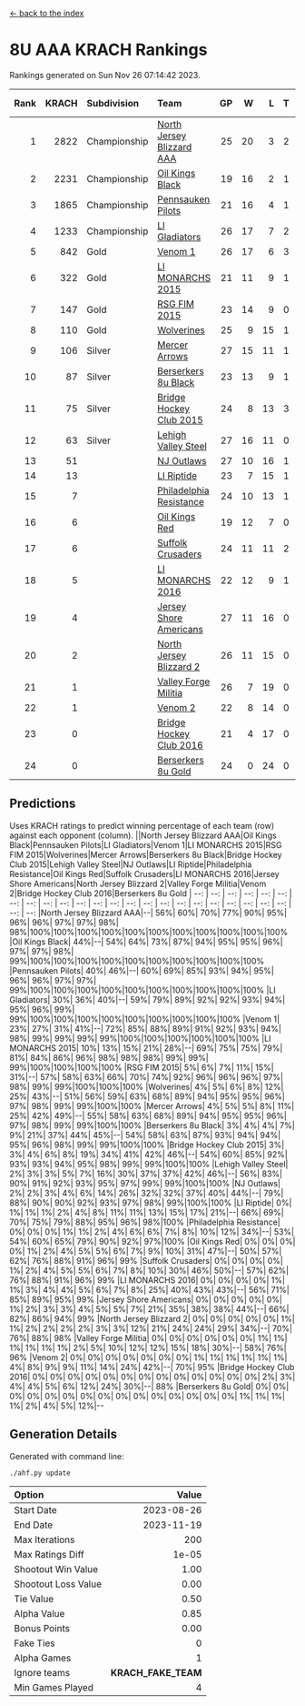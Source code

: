 [<- back to the index](readme.md)
# 8U AAA KRACH Rankings
Rankings generated on Sun Nov 26 07:14:42 2023.

Rank|KRACH|Subdivision|Team|GP|W|L|T|OTW|OTL|SoS|Exp Wins|Win Diff
---:|---:|:---|:---|---:|---:|---:|---:|---:|---:|---:|---:|---:
1|2822|Championship|[North Jersey Blizzard AAA](https://gamesheetstats.com/seasons/3659/teams/140205/schedule)|25|20|3|2|0|0|659|21.8|-0.0
2|2231|Championship|[Oil Kings Black](https://gamesheetstats.com/seasons/3659/teams/140206/schedule)|19|16|2|1|1|0|466|17.3|-0.0
3|1865|Championship|[Pennsauken Pilots](https://gamesheetstats.com/seasons/3659/teams/140208/schedule)|21|16|4|1|0|0|735|17.3|-0.0
4|1233|Championship|[LI Gladiators](https://gamesheetstats.com/seasons/3659/teams/140201/schedule)|26|17|7|2|1|0|970|18.8|-0.0
5|842|Gold|[Venom 1](https://gamesheetstats.com/seasons/3659/teams/140213/schedule)|26|17|6|3|1|1|776|19.3|-0.0
6|322|Gold|[LI MONARCHS 2015](https://gamesheetstats.com/seasons/3659/teams/140198/schedule)|21|11|9|1|0|0|801|12.3|-0.0
7|147|Gold|[RSG FIM 2015](https://gamesheetstats.com/seasons/3659/teams/140210/schedule)|23|14|9|0|0|1|590|14.8|-0.0
8|110|Gold|[Wolverines](https://gamesheetstats.com/seasons/3659/teams/140215/schedule)|25|9|15|1|0|1|847|10.3|-0.0
9|106|Silver|[Mercer Arrows](https://gamesheetstats.com/seasons/3659/teams/140202/schedule)|27|15|11|1|2|0|373|16.3|-0.0
10|87|Silver|[Berserkers 8u Black](https://gamesheetstats.com/seasons/3659/teams/140192/schedule)|23|13|9|1|0|0|348|14.3|-0.0
11|75|Silver|[Bridge Hockey Club 2015](https://gamesheetstats.com/seasons/3659/teams/140194/schedule)|24|8|13|3|0|3|578|10.3|-0.0
12|63|Silver|[Lehigh Valley Steel](https://gamesheetstats.com/seasons/3659/teams/140197/schedule)|27|16|11|0|2|0|383|16.8|-0.0
13|51||[NJ Outlaws](https://gamesheetstats.com/seasons/3659/teams/140203/schedule)|27|10|16|1|1|2|567|11.3|-0.0
14|13||[LI Riptide](https://gamesheetstats.com/seasons/3659/teams/140200/schedule)|23|7|15|1|0|0|543|8.4|0.0
15|7||[Philadelphia Resistance](https://gamesheetstats.com/seasons/3659/teams/140209/schedule)|24|10|13|1|0|0|96|11.4|0.0
16|6||[Oil Kings Red](https://gamesheetstats.com/seasons/3659/teams/140207/schedule)|19|12|7|0|0|0|19|12.9|0.0
17|6||[Suffolk Crusaders](https://gamesheetstats.com/seasons/3659/teams/140211/schedule)|24|11|11|2|2|1|79|12.9|0.0
18|5||[LI MONARCHS 2016](https://gamesheetstats.com/seasons/3659/teams/140199/schedule)|22|12|9|1|1|0|14|13.4|0.0
19|4||[Jersey Shore Americans](https://gamesheetstats.com/seasons/3659/teams/140196/schedule)|27|11|16|0|0|2|108|11.9|0.0
20|2||[North Jersey Blizzard 2](https://gamesheetstats.com/seasons/3659/teams/140204/schedule)|26|11|15|0|2|2|18|11.9|0.0
21|1||[Valley Forge Militia](https://gamesheetstats.com/seasons/3659/teams/140212/schedule)|26|7|19|0|0|1|156|7.9|0.0
22|1||[Venom 2](https://gamesheetstats.com/seasons/3659/teams/140214/schedule)|22|8|14|0|1|0|5|8.9|0.0
23|0||[Bridge Hockey Club 2016](https://gamesheetstats.com/seasons/3659/teams/140195/schedule)|21|4|17|0|0|0|9|4.9|0.0
24|0||[Berserkers 8u Gold](https://gamesheetstats.com/seasons/3659/teams/140193/schedule)|24|0|24|0|0|0|9|0.9|0.0

## Predictions
Uses KRACH ratings to predict winning percentage of each team (row) against each opponent (column).
||North Jersey Blizzard AAA|Oil Kings Black|Pennsauken Pilots|LI Gladiators|Venom 1|LI MONARCHS 2015|RSG FIM 2015|Wolverines|Mercer Arrows|Berserkers 8u Black|Bridge Hockey Club 2015|Lehigh Valley Steel|NJ Outlaws|LI Riptide|Philadelphia Resistance|Oil Kings Red|Suffolk Crusaders|LI MONARCHS 2016|Jersey Shore Americans|North Jersey Blizzard 2|Valley Forge Militia|Venom 2|Bridge Hockey Club 2016|Berserkers 8u Gold
| --: | --: | --: | --: | --: | --: | --: | --: | --: | --: | --: | --: | --: | --: | --: | --: | --: | --: | --: | --: | --: | --: | --: | --: | --: 
|North Jersey Blizzard AAA|--| 56%| 60%| 70%| 77%| 90%| 95%| 96%| 96%| 97%| 97%| 98%| 98%|100%|100%|100%|100%|100%|100%|100%|100%|100%|100%|100%
|Oil Kings Black| 44%|--| 54%| 64%| 73%| 87%| 94%| 95%| 95%| 96%| 97%| 97%| 98%| 99%|100%|100%|100%|100%|100%|100%|100%|100%|100%|100%
|Pennsauken Pilots| 40%| 46%|--| 60%| 69%| 85%| 93%| 94%| 95%| 96%| 96%| 97%| 97%| 99%|100%|100%|100%|100%|100%|100%|100%|100%|100%|100%
|LI Gladiators| 30%| 36%| 40%|--| 59%| 79%| 89%| 92%| 92%| 93%| 94%| 95%| 96%| 99%| 99%|100%|100%|100%|100%|100%|100%|100%|100%|100%
|Venom 1| 23%| 27%| 31%| 41%|--| 72%| 85%| 88%| 89%| 91%| 92%| 93%| 94%| 98%| 99%| 99%| 99%| 99%|100%|100%|100%|100%|100%|100%
|LI MONARCHS 2015| 10%| 13%| 15%| 21%| 28%|--| 69%| 75%| 75%| 79%| 81%| 84%| 86%| 96%| 98%| 98%| 98%| 99%| 99%| 99%|100%|100%|100%|100%
|RSG FIM 2015|  5%|  6%|  7%| 11%| 15%| 31%|--| 57%| 58%| 63%| 66%| 70%| 74%| 92%| 96%| 96%| 96%| 97%| 98%| 99%| 99%|100%|100%|100%
|Wolverines|  4%|  5%|  6%|  8%| 12%| 25%| 43%|--| 51%| 56%| 59%| 63%| 68%| 89%| 94%| 95%| 95%| 96%| 97%| 98%| 99%| 99%|100%|100%
|Mercer Arrows|  4%|  5%|  5%|  8%| 11%| 25%| 42%| 49%|--| 55%| 58%| 63%| 68%| 89%| 94%| 95%| 95%| 96%| 97%| 98%| 99%| 99%|100%|100%
|Berserkers 8u Black|  3%|  4%|  4%|  7%|  9%| 21%| 37%| 44%| 45%|--| 54%| 58%| 63%| 87%| 93%| 94%| 94%| 95%| 96%| 98%| 99%| 99%|100%|100%
|Bridge Hockey Club 2015|  3%|  3%|  4%|  6%|  8%| 19%| 34%| 41%| 42%| 46%|--| 54%| 60%| 85%| 92%| 93%| 93%| 94%| 95%| 98%| 99%| 99%|100%|100%
|Lehigh Valley Steel|  2%|  3%|  3%|  5%|  7%| 16%| 30%| 37%| 37%| 42%| 46%|--| 56%| 83%| 90%| 91%| 92%| 93%| 95%| 97%| 99%| 99%|100%|100%
|NJ Outlaws|  2%|  2%|  3%|  4%|  6%| 14%| 26%| 32%| 32%| 37%| 40%| 44%|--| 79%| 88%| 90%| 90%| 92%| 93%| 97%| 98%| 99%|100%|100%
|LI Riptide|  0%|  1%|  1%|  1%|  2%|  4%|  8%| 11%| 11%| 13%| 15%| 17%| 21%|--| 66%| 69%| 70%| 75%| 79%| 88%| 95%| 96%| 98%|100%
|Philadelphia Resistance|  0%|  0%|  0%|  1%|  1%|  2%|  4%|  6%|  6%|  7%|  8%| 10%| 12%| 34%|--| 53%| 54%| 60%| 65%| 79%| 90%| 92%| 97%|100%
|Oil Kings Red|  0%|  0%|  0%|  0%|  1%|  2%|  4%|  5%|  5%|  6%|  7%|  9%| 10%| 31%| 47%|--| 50%| 57%| 62%| 76%| 88%| 91%| 96%| 99%
|Suffolk Crusaders|  0%|  0%|  0%|  0%|  1%|  2%|  4%|  5%|  5%|  6%|  7%|  8%| 10%| 30%| 46%| 50%|--| 57%| 62%| 76%| 88%| 91%| 96%| 99%
|LI MONARCHS 2016|  0%|  0%|  0%|  0%|  1%|  1%|  3%|  4%|  4%|  5%|  6%|  7%|  8%| 25%| 40%| 43%| 43%|--| 56%| 71%| 85%| 89%| 95%| 99%
|Jersey Shore Americans|  0%|  0%|  0%|  0%|  0%|  1%|  2%|  3%|  3%|  4%|  5%|  5%|  7%| 21%| 35%| 38%| 38%| 44%|--| 66%| 82%| 86%| 94%| 99%
|North Jersey Blizzard 2|  0%|  0%|  0%|  0%|  0%|  1%|  1%|  2%|  2%|  2%|  2%|  3%|  3%| 12%| 21%| 24%| 24%| 29%| 34%|--| 70%| 76%| 88%| 98%
|Valley Forge Militia|  0%|  0%|  0%|  0%|  0%|  0%|  1%|  1%|  1%|  1%|  1%|  1%|  2%|  5%| 10%| 12%| 12%| 15%| 18%| 30%|--| 58%| 76%| 96%
|Venom 2|  0%|  0%|  0%|  0%|  0%|  0%|  0%|  1%|  1%|  1%|  1%|  1%|  1%|  4%|  8%|  9%|  9%| 11%| 14%| 24%| 42%|--| 70%| 95%
|Bridge Hockey Club 2016|  0%|  0%|  0%|  0%|  0%|  0%|  0%|  0%|  0%|  0%|  0%|  0%|  0%|  2%|  3%|  4%|  4%|  5%|  6%| 12%| 24%| 30%|--| 88%
|Berserkers 8u Gold|  0%|  0%|  0%|  0%|  0%|  0%|  0%|  0%|  0%|  0%|  0%|  0%|  0%|  0%|  0%|  1%|  1%|  1%|  1%|  2%|  4%|  5%| 12%|--

## Generation Details

Generated with command line:
```
./ahf.py update
```

| Option | Value |
| :----- | ----: |
| Start Date | 2023-08-26 |
| End Date | 2023-11-19 |
| Max Iterations | 200 |
| Max Ratings Diff | 1e-05 |
| Shootout Win Value | 1.00 |
| Shootout Loss Value | 0.00 |
| Tie Value | 0.50 |
| Alpha Value | 0.85 |
| Bonus Points | 0.00 |
| Fake Ties | 0 |
| Alpha Games | 1 |
| Ignore teams | __KRACH_FAKE_TEAM__ |
| Min Games Played | 4 |

